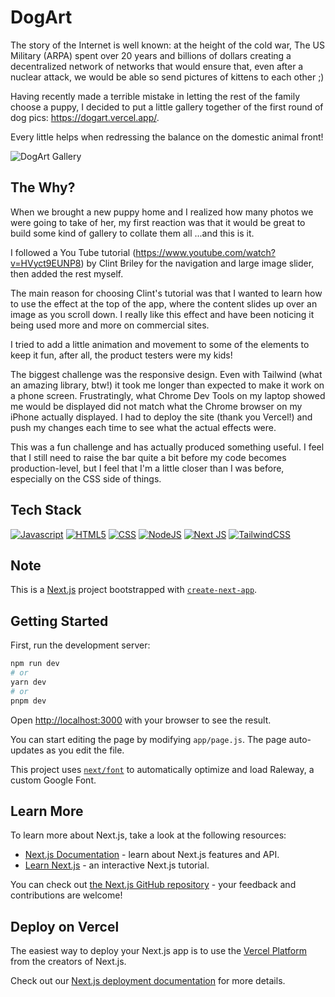 # DogArt

The story of the Internet is well known: at the height of the cold war, The US Military (ARPA) spent over 20 years and billions of dollars creating a decentralized network of networks that would ensure that, even after a nuclear attack, we would be able so send pictures of kittens to each other ;)

Having recently made a terrible mistake in letting the rest of the family choose a puppy, I decided to put a little gallery together of the first round of dog pics: https://dogart.vercel.app/.

Every little helps when redressing the balance on the domestic animal front!

![DogArt Gallery](./public/DogArt.gif)

## The Why?

When we brought a new puppy home and I realized how many photos we were going to take of her, my first reaction was that it would be great to build some kind of gallery to collate them all ...and this is it.

I followed a You Tube tutorial (https://www.youtube.com/watch?v=HVyct9EUNP8) by Clint Briley for the navigation and large image slider, then added the rest myself.

The main reason for choosing Clint&apos;s tutorial was that I wanted to learn how to use the effect at the top of the app, where the content slides up over an image as you scroll down. I really like this effect and have been noticing it being used more and more on commercial sites.

I tried to add a little animation and movement to some of the elements to keep it fun, after all, the product testers were my kids!

The biggest challenge was the responsive design. Even with Tailwind (what an amazing library, btw!) it took me longer than expected to make it work on a phone screen. Frustratingly, what Chrome Dev Tools on my laptop showed me would be displayed did not match what the Chrome browser on my iPhone actually displayed. I had to deploy the site (thank you Vercel!) and push my changes each time to see what the actual effects were.

This was a fun challenge and has actually produced something useful. I feel that I still need to raise the bar quite a bit before my code becomes production-level, but I feel that I'm a little closer than I was before, especially on the CSS side of things.

## Tech Stack

[![Javascript](https://img.shields.io/badge/-JavaScript-F7DF1E?style=for-the-badge&logo=javascript&logoColor=black)](https://www.ecma-international.org/publications-and-standards/standards/ecma-262/)
[![HTML5](https://img.shields.io/badge/-HTML5-E34F26?style=for-the-badge&logo=html5&logoColor=white)](https://whatwg.org/)
[![CSS](https://img.shields.io/badge/-CSS-1572B6?style=for-the-badge&logo=css3&logoColor=white)](https://www.w3.org/Style/CSS/Overview.en.html)
[![NodeJS](https://img.shields.io/badge/node.js-6DA55F?style=for-the-badge&logo=node.js&logoColor=white)](https://nodejs.org/en)
[![Next JS](https://img.shields.io/badge/Next-black?style=for-the-badge&logo=next.js&logoColor=white)](https://nextjs.org/)
[![TailwindCSS](https://img.shields.io/badge/Tailwind%20CSS-06B6D4?style=for-the-badge&logo=tailwindcss&logoColor=white)](https://tailwindcss.com/)


## Note

This is a [Next.js](https://nextjs.org/) project bootstrapped with [`create-next-app`](https://github.com/vercel/next.js/tree/canary/packages/create-next-app).

## Getting Started

First, run the development server:

```bash
npm run dev
# or
yarn dev
# or
pnpm dev
```

Open [http://localhost:3000](http://localhost:3000) with your browser to see the result.

You can start editing the page by modifying `app/page.js`. The page auto-updates as you edit the file.

This project uses [`next/font`](https://nextjs.org/docs/basic-features/font-optimization) to automatically optimize and load Raleway, a custom Google Font.

## Learn More

To learn more about Next.js, take a look at the following resources:

- [Next.js Documentation](https://nextjs.org/docs) - learn about Next.js features and API.
- [Learn Next.js](https://nextjs.org/learn) - an interactive Next.js tutorial.

You can check out [the Next.js GitHub repository](https://github.com/vercel/next.js/) - your feedback and contributions are welcome!

## Deploy on Vercel

The easiest way to deploy your Next.js app is to use the [Vercel Platform](https://vercel.com/new?utm_medium=default-template&filter=next.js&utm_source=create-next-app&utm_campaign=create-next-app-readme) from the creators of Next.js.

Check out our [Next.js deployment documentation](https://nextjs.org/docs/deployment) for more details.
